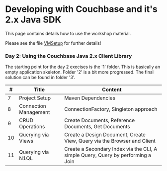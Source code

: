 # Developing with Couchbase and it's 2.x Java SDK

This page contains details how to use the workshop material.

Please see the file [VMSetup](https://github.com/dufrenoyl/cb-workshop-dev/blob/master/VMSetup.md) for further details!

### Day 2: Using the Couchbase Java 2.x Client Library

The starting point for the day 2 execises is the '1' folder. This is basically an empty application skeleton. Folder '2' is a bit more progressed. The final solution can be found in folder '3'.

| #               | Title                                  | Content                                      | 
| --------------- | -------------------------------------- | -------------------------------------------- |
| 7               | Project Setup                          | Maven Dependencies | 
| 8               | Connection Management                  | ConnectionFactory, Singleton approach |
| 9               | CRUD Operations                        | Create Documents, Reference Documents, Get Documents |
| 10              | Querying via Views                     | Create a Design Document, Create View, Query via the Browser and Client |
| 11              | Querying via N1QL                      | Create a Secondary Index via the CLI, A simple Query, Query by performing a Join |
